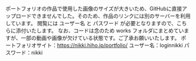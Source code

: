 ポートフォリオの作品で使用した画像のサイズが大きいため、GitHubに直接アップロードできませんでした。そのため、作品のリンクには別のサーバーを利用しています。
閲覧には ユーザー名 と パスワード が必要となりますので、こちらに添付いたします。
なお、コードは念のため works フォルダにまとめていますが、一部の動画や画像が欠けている状態です。ご了承お願いいたします。
ポートフォリオサイト：https://nikki.hiho.jp/portfolio/
ユーザー名：loginnikki
パスワード：nikki

